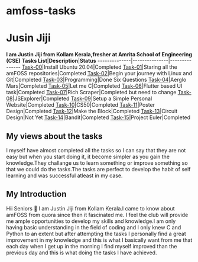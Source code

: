 # amfoss-tasks
# Jusin Jiji
**I am Justin Jiji from Kollam Kerala,fresher at Amrita School of Engineering (CSE)**
**Tasks List**|**Description**|**Status**
--------------|---------------|---------------
[Task-00](https://github.com/JustinJiji/amfoss-tasks/tree/main/task-00)|Install Ubuntu 20.04|Completed
[Task-01](https://github.com/JustinJiji/amfoss-tasks/tree/main/task-01)|Staring all the amFOSS repositories|Completed
[Task-02](https://github.com/JustinJiji/amfoss-tasks/tree/main/task-02)|Begin your journey with Linux and Git|Completed
[Task-03](https://github.com/JustinJiji/amfoss-tasks/tree/main/task-03)|Programming|Done Six Questions
[Task-04](https://github.com/JustinJiji/amfoss-tasks/tree/main/task-04)|Aerglo Mars|Completed
[Task-05](https://github.com/JustinJiji/amfoss-tasks/tree/main/task-05)|Let me C|Completed
[Task-06](https://github.com/JustinJiji/amfoss-tasks/tree/main/task-06)|Flutter based UI task|Completed
[Task-07](https://github.com/JustinJiji/amfoss-tasks/tree/main/task-07)|Rich Scraper|Completed but need to change
[Task-08](https://github.com/JustinJiji/amfoss-tasks/tree/main/task-08)|JSExplorer|Completed
[Task-09](https://github.com/JustinJiji/amfoss-tasks/tree/main/task-09)|Setup a Simple Personal Website|Completed
[Task-10](https://github.com/JustinJiji/amfoss-tasks/tree/main/task-10)|CS50|Completed
[Task-11](https://github.com/JustinJiji/amfoss-tasks/tree/main/task-11)|Poster Design|Completed
[Task-12](https://github.com/JustinJiji/amfoss-tasks/tree/main/task-12)|Make the Block|Completed 
[Task-13](https://github.com/JustinJiji/amfoss-tasks/tree/main/task-13)|Circuit Design|Not Yet
[Task-14](https://github.com/JustinJiji/amfoss-tasks/tree/main/task-14)|Bandit|Completed
[Task-15](https://github.com/JustinJiji/amfoss-tasks/tree/main/task-15)|Project Euler|Completed
## My views about the tasks
I myself have almost completed all the tasks so I can say that they are not easy but when you start doing it, it become simpler as you gain
the knowledge.They challange us to learn something or improve something so that we could do the tasks.The tasks are perfect to develop 
the habit of self learning and was successful atleast in my case.
## My Introduction
Hii Seniors :pray: I am Justin Jiji from Kollam Kerala.I came to know about amFOSS from quora since then it fascinated me.
I feel the club will provide me ample opportunities to develop my skills and knowledge.I am only having basic understanding in the field of coding and I only knew 
C and Python to an extent but after attempting the tasks I personally find a great improvement in my knowledge and this is what I basically want from 
me that each day when I get up in the morning I find myself improved than the previous day and this is what doing the tasks I have achieved.

